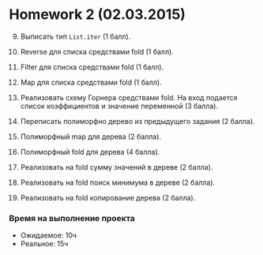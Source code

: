 ﻿Homework 2 (02.03.2015)
=======================

9) Выписать тип `List.iter` (1 балл).

10) Reverse для списка средствами fold (1 балл).

11) Filter для списка средствами fold (1 балл).

12) Map для списка средствами fold (1 балл).

13) Реализовать схему Горнера средствами fold. На вход подается список коэффициентов и значение переменной (3 балла).

14) Переписать полиморфно дерево из предыдущего задания (2 балла).

15) Полиморфный map для дерева (2 балла).

16) Полиморфный fold для дерева (4 балла).

17) Реализовать на fold сумму значений в дереве (2 балла).

18) Реализовать на fold поиск минимума в дереве (2 балла).

19) Реализовать на fold копирование дерева (2 балла).

### Время на выполнение проекта
* Ожидаемое: 10ч
* Реальное: 15ч